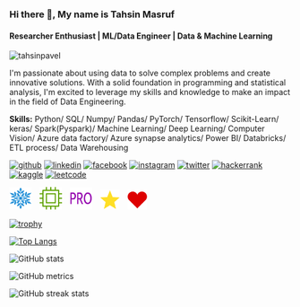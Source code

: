 ### Hi there 👋, My name is Tahsin Masruf
#### Researcher Enthusiast | ML/Data Engineer | Data & Machine Learning
<p align="left"> <img src="https://komarev.com/ghpvc/?username=tahsinpavel&label=Profile%20views&color=0e75b6&style=flat" alt="tahsinpavel" /> </p>
I'm passionate about using data to solve complex problems and create innovative solutions. With a solid foundation in programming and statistical analysis, I'm excited to leverage my skills and knowledge to make an impact in the field of Data Engineering.

**Skills:** Python/ SQL/ Numpy/ Pandas/ PyTorch/ Tensorflow/ Scikit-Learn/ keras/ Spark(Pyspark)/ Machine Learning/ Deep Learning/ Computer Vision/ Azure data factory/ Azure synapse analytics/ Power BI/ Databricks/ ETL process/ Data Warehousing



[<img src='https://cdn.jsdelivr.net/npm/simple-icons@3.0.1/icons/github.svg' alt='github' height='40'>](https://github.com/TahsinPavel)  [<img src='https://cdn.jsdelivr.net/npm/simple-icons@3.0.1/icons/linkedin.svg' alt='linkedin' height='40'>](https://www.linkedin.com/in/https://www.linkedin.com/in/tahsin-masruf//)  [<img src='https://cdn.jsdelivr.net/npm/simple-icons@3.0.1/icons/facebook.svg' alt='facebook' height='40'>](https://www.facebook.com/https://www.facebook.com/thasinpavel)  [<img src='https://cdn.jsdelivr.net/npm/simple-icons@3.0.1/icons/instagram.svg' alt='instagram' height='40'>](https://www.instagram.com/https://www.instagram.com/tahsinpavel//)  [<img src='https://cdn.jsdelivr.net/npm/simple-icons@3.0.1/icons/twitter.svg' alt='twitter' height='40'>](https://twitter.com/https://twitter.com/TahsinMasruf)  [<img src='https://cdn.jsdelivr.net/npm/simple-icons@3.0.1/icons/hackerrank.svg' alt='hackerrank' height='40'>](https://www.hackerrank.com/profile/Tahsin_Masruf)  [<img src='https://cdn.jsdelivr.net/npm/simple-icons@3.0.1/icons/kaggle.svg' alt='kaggle' height='40'>](https://www.kaggle.com/tahsinmasruf)  [<img src='https://cdn.jsdelivr.net/npm/simple-icons@3.0.1/icons/leetcode.svg' alt='leetcode' height='40'>](https://leetcode.com/tahsin_pavel/)  

<a href='https://archiveprogram.github.com/'><img src='https://raw.githubusercontent.com/acervenky/animated-github-badges/master/assets/acbadge.gif' width='40' height='40'></a> <a href='https://docs.github.com/en/developers'><img src='https://raw.githubusercontent.com/acervenky/animated-github-badges/master/assets/devbadge.gif' width='40' height='40'></a> <a href='https://github.com/pricing'><img src='https://raw.githubusercontent.com/acervenky/animated-github-badges/master/assets/pro.gif' width='40' height='40'></a> <a href='https://stars.github.com/'><img src='https://raw.githubusercontent.com/acervenky/animated-github-badges/master/assets/starbadge.gif' width='35' height='35'></a> <a href='https://docs.github.com/en/github/supporting-the-open-source-community-with-github-sponsors'><img src='https://raw.githubusercontent.com/acervenky/animated-github-badges/master/assets/sponsorbadge.gif' width='35' height='35'></a> 

[![trophy](https://github-profile-trophy.vercel.app/?username=TahsinPavel)](https://github.com/ryo-ma/github-profile-trophy)

[![Top Langs](https://github-readme-stats.vercel.app/api/top-langs/?username=TahsinPavel)](https://github.com/anuraghazra/github-readme-stats)

![GitHub stats](https://github-readme-stats.vercel.app/api?username=TahsinPavel&show_icons=true)  

![GitHub metrics](https://metrics.lecoq.io/TahsinPavel)  

![GitHub streak stats](https://streak-stats.demolab.com/?user=TahsinPavel)  


